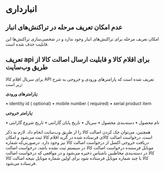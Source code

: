 # انبارداری

## عدم امکان تعریف مرحله در تراکنش‌های انبار

امکان تعریف مرحله برای تراکنش‌های انبار وجود ندارد و در شخصی‌سازی تراکنش‌ها این قابلیت حذف شده است.

## تعریف  api  برای اقلام کالا و قابلیت ارسال اصالت کالا از طریق وب‌سایت

برای سریال اقلام کالا API تعریف شده است که پارامترهای ورودی و خروجی به شرح زیر است:

**پارامترهای ورودی:**

•    identity id ( optional)
•    mobile number ( required)
•    serial product item

**پارامتر خروجی:**

•    نام محصول
•    دسته‌بندی محصول
•    سریال
•    تاریخ پایان گارانتی
•    تاریخ شروع گارانتی

همچنین، می‌توان چک کردن اصالت کالا را از طریق وب‌سایت انجام داد. لازم به ذکر است، درخواست اصالت کالای فرستاده شده در گرید اقلام کالا ثبت می‌شود و امکان دریافت خروجی اکسل از درخواست اصالت کالا نیز وجود دارد. درصورتی‌که شماره موبایل فرستنده درخواست اصالت کالا در سیستم ثبت نشده باشد، درخواست اصالت کالا در دسته‌بندی مخاطبین ناشناس ذخیره می‌شود و در مواقعی که درخواست اصالت کالا با چند شماره موبایل فرستاده شود برای اولین شماره موبایل نتیجه اصالت کالا فرستاده می‌شود.
